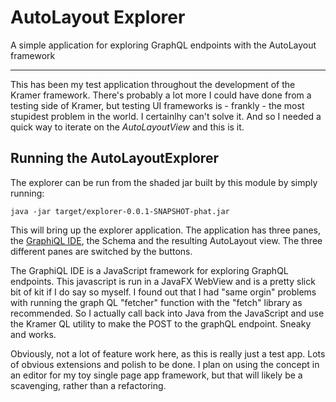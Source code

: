 # AutoLayout Explorer

A simple application for exploring GraphQL endpoints with the AutoLayout framework
___

This has been my test application throughout the development of the Kramer framework.  There's probably a lot more I could have done from a testing side of Kramer, but testing UI frameworks is - frankly - the most stupidest problem in the world.  I certainlhy can't solve it.  And so I needed a quick way to iterate on the _AutoLayoutView_ and this is it.

## Running the AutoLayoutExplorer

The explorer can be run from the shaded jar built by this module by simply running:

    java -jar target/explorer-0.0.1-SNAPSHOT-phat.jar
    
This will bring up the explorer application.  The application has three panes, the [GraphiQL IDE](https://github.com/graphql/graphiql), the Schema and the resulting AutoLayout view.  The three different panes are switched by the buttons.

The GraphiQL IDE is a JavaScript framework for exploring GraphQL endpoints.  This javascript is run in a JavaFX WebView and is a pretty slick bit of kit if I do say so myself.  I found out that I had "same orgin" problems with running the graph QL "fetcher" function with the "fetch" library as recommended. So I actually call back into Java from the JavaScript and use the Kramer QL utility to make the POST to the graphQL endpoint.  Sneaky and works.

Obviously, not a lot of feature work here, as this is really just a test app.  Lots of obvious extensions and polish to be done.  I plan on using the concept in an editor for my toy single page app framework, but that will likely be a scavenging, rather than a refactoring.